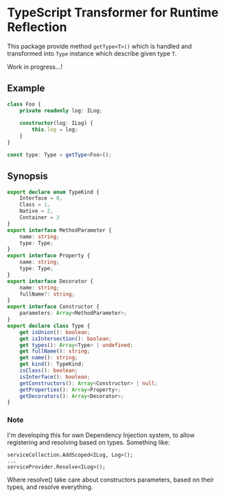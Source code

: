 # TypeScript Transformer for Runtime Reflection

This package provide method `getType<T>()` which is handled and transformed into `Type` instance which describe given type `T`.

Work in progress...!

## Example
```typescript
class Foo {
    private readonly log: ILog;
    
    constructor(log: ILog) {
        this.log = log;
    }
}

const type: Type = getType<Foo>();
```



## Synopsis
```typescript
export declare enum TypeKind {
    Interface = 0,
    Class = 1,
    Native = 2,
    Container = 3
}
export interface MethodParameter {
    name: string;
    type: Type;
}
export interface Property {
    name: string;
    type: Type;
}
export interface Decorator {
    name: string;
    fullName?: string;
}
export interface Constructor {
    parameters: Array<MethodParameter>;
}
export declare class Type {
    get isUnion(): boolean;
    get isIntersection(): boolean;
    get types(): Array<Type> | undefined;
    get fullName(): string;
    get name(): string;
    get kind(): TypeKind;
    isClass(): boolean;
    isInterface(): boolean;
    getConstructors(): Array<Constructor> | null;
    getProperties(): Array<Property>;
    getDecorators(): Array<Decorator>;
}
```

### Note
I'm developing this for own Dependency Injection system, to allow registering and resolving based on types. Something like:
```
serviceCollection.AddScoped<ILog, Log>();
...
serviceProvider.Resolve<ILog>();
```

Where resolve() take care about constructors parameters, based on their types, and resolve everything.
